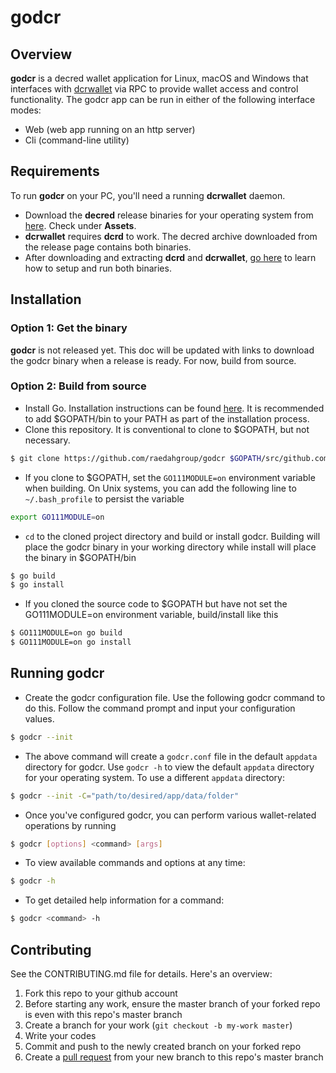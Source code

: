 # godcr

## Overview
**godcr** is a decred wallet application for Linux, macOS and Windows that interfaces with [dcrwallet](https://github.com/decred/dcrwallet) via RPC to provide wallet access and control functionality. The godcr app can be run in either of the following interface modes:
- Web (web app running on an http server)
- Cli (command-line utility)

## Requirements
To run **godcr** on your PC, you'll need a running **dcrwallet** daemon.
* Download the **decred** release binaries for your operating system from [here](https://github.com/decred/decred-binaries/releases). Check under **Assets**.
* **dcrwallet** requires **dcrd** to work. The decred archive downloaded from the release page contains both binaries.
* After downloading and extracting **dcrd** and **dcrwallet**, [go here](https://docs.decred.org/wallets/cli/cli-installation/) to learn how to setup and run both binaries.

## Installation

### Option 1: Get the binary
**godcr** is not released yet. This doc will be updated with links to download the godcr binary when a release is ready. For now, build from source.

### Option 2: Build from source
* Install Go. Installation instructions can be found [here](https://golang.org/doc/install). It is recommended to add $GOPATH/bin to your PATH as part of the installation process.
* Clone this repository. It is conventional to clone to $GOPATH, but not necessary.
```bash
$ git clone https://github.com/raedahgroup/godcr $GOPATH/src/github.com/raedahgroup/godcr
```
* If you clone to $GOPATH, set the `GO111MODULE=on` environment variable when building. On Unix systems, you can add the following line to `~/.bash_profile` to persist the variable
```bash
export GO111MODULE=on
```
* `cd` to the cloned project directory and build or install godcr. Building will place the godcr binary in your working directory while install will place the binary in $GOPATH/bin
```bash
$ go build
$ go install
```
* If you cloned the source code to $GOPATH but have not set the GO111MODULE=on environment variable, build/install like this
```bash
$ GO111MODULE=on go build
$ GO111MODULE=on go install
```
## Running godcr
* Create the godcr configuration file. Use the following godcr command to do this. Follow the command prompt and input your configuration values.
```bash
$ godcr --init
```
* The above command will create a `godcr.conf` file in the default `appdata` directory for godcr. Use `godcr -h` to view the default `appdata` directory for your operating system. To use a different `appdata` directory:
```bash
$ godcr --init -C="path/to/desired/app/data/folder"
```
* Once you've configured godcr, you can perform various wallet-related operations by running
```bash
$ godcr [options] <command> [args]
```
* To view available commands and options at any time:
```bash
$ godcr -h
```
* To get detailed help information for a command:
```bash
$ godcr <command> -h
```

## Contributing 

See the CONTRIBUTING.md file for details. Here's an overview:

1. Fork this repo to your github account
2. Before starting any work, ensure the master branch of your forked repo is even with this repo's master branch
2. Create a branch for your work (`git checkout -b my-work master`)
3. Write your codes
4. Commit and push to the newly created branch on your forked repo
5. Create a [pull request](https://github.com/raedahgroup/godcr/pulls) from your new branch to this repo's master branch

